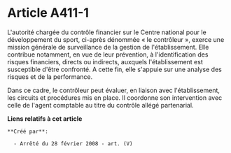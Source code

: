 # Article A411-1

L'autorité chargée du contrôle financier sur le Centre national pour le développement du sport, ci-après dénommée « le
contrôleur », exerce une mission générale de surveillance de la gestion de l'établissement. Elle contribue notamment, en vue
de leur prévention, à l'identification des risques financiers, directs ou indirects, auxquels l'établissement est susceptible
d'être confronté. A cette fin, elle s'appuie sur une analyse des risques et de la performance.

Dans ce cadre, le contrôleur peut évaluer, en liaison avec l'établissement, les circuits et procédures mis en place. Il
coordonne son intervention avec celle de l'agent comptable au titre du contrôle allégé partenarial.

**Liens relatifs à cet article**

	**Créé par**:

	  - Arrêté du 28 février 2008 - art. (V)
